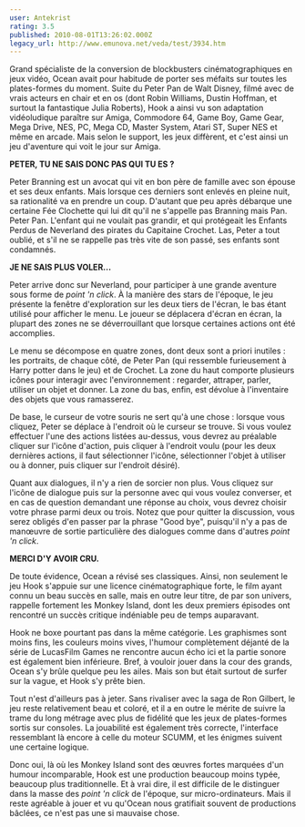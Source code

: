 ```yaml
---
user: Antekrist
rating: 3.5
published: 2010-08-01T13:26:02.000Z
legacy_url: http://www.emunova.net/veda/test/3934.htm
---
```

Grand spécialiste de la conversion de blockbusters cinématographiques en jeux vidéo, Ocean avait pour habitude de porter ses méfaits sur toutes les plates-formes du moment. Suite du Peter Pan de Walt Disney, filmé avec de vrais acteurs en chair et en os (dont Robin Williams, Dustin Hoffman, et surtout la fantastique Julia Roberts), Hook a ainsi vu son adaptation vidéoludique paraître sur Amiga, Commodore 64, Game Boy, Game Gear, Mega Drive, NES, PC, Mega CD, Master System, Atari ST, Super NES et même en arcade. Mais selon le support, les jeux diffèrent, et c'est ainsi un jeu d'aventure qui voit le jour sur Amiga.  

  

**PETER, TU NE SAIS DONC PAS QUI TU ES ?**  

Peter Branning est un avocat qui vit en bon père de famille avec son épouse et ses deux enfants. Mais lorsque ces derniers sont enlevés en pleine nuit, sa rationalité va en prendre un coup. D'autant que peu après débarque une certaine Fée Clochette qui lui dit qu'il ne s'appelle pas Branning mais Pan. Peter Pan. L'enfant qui ne voulait pas grandir, et qui protégeait les Enfants Perdus de Neverland des pirates du Capitaine Crochet. Las, Peter a tout oublié, et s'il ne se rappelle pas très vite de son passé, ses enfants sont condamnés.  

  

**JE NE SAIS PLUS VOLER...**  

Peter arrive donc sur Neverland, pour participer à une grande aventure sous forme de _point 'n click_. À la manière des stars de l'époque, le jeu présente la fenêtre d'exploration sur les deux tiers de l'écran, le bas étant utilisé pour afficher le menu. Le joueur se déplacera d'écran en écran, la plupart des zones ne se déverrouillant que lorsque certaines actions ont été accomplies.  

Le menu se décompose en quatre zones, dont deux sont a priori inutiles : les portraits, de chaque côté, de Peter Pan (qui ressemble furieusement à Harry potter dans le jeu) et de Crochet. La zone du haut comporte plusieurs icônes pour interagir avec l'environnement : regarder, attraper, parler, utiliser un objet et donner. La zone du bas, enfin, est dévolue à l'inventaire des objets que vous ramasserez.  

De base, le curseur de votre souris ne sert qu'à une chose : lorsque vous cliquez, Peter se déplace à l'endroit où le curseur se trouve. Si vous voulez effectuer l'une des actions listées au-dessus, vous devrez au préalable cliquer sur l'icône d'action, puis cliquer à l'endroit voulu (pour les deux dernières actions, il faut sélectionner l'icône, sélectionner l'objet à utiliser ou à donner, puis cliquer sur l'endroit désiré).  

Quant aux dialogues, il n'y a rien de sorcier non plus. Vous cliquez sur l'icône de dialogue puis sur la personne avec qui vous voulez converser, et en cas de question demandant une réponse au choix, vous devrez choisir votre phrase parmi deux ou trois. Notez que pour quitter la discussion, vous serez obligés d'en passer par la phrase "Good bye", puisqu'il n'y a pas de manœuvre de sortie particulière des dialogues comme dans d'autres _point 'n click_.  

  

**MERCI D'Y AVOIR CRU.**  

De toute évidence, Ocean a révisé ses classiques. Ainsi, non seulement le jeu Hook s'appuie sur une licence cinématographique forte, le film ayant connu un beau succès en salle, mais en outre leur titre, de par son univers, rappelle fortement les Monkey Island, dont les deux premiers épisodes ont rencontré un succès critique indéniable peu de temps auparavant.  

Hook ne boxe pourtant pas dans la même catégorie. Les graphismes sont moins fins, les couleurs moins vives, l'humour complètement déjanté de la série de LucasFilm Games ne rencontre aucun écho ici et la partie sonore est également bien inférieure. Bref, à vouloir jouer dans la cour des grands, Ocean s'y brûle quelque peu les ailes. Mais son but était surtout de surfer sur la vague, et Hook s'y prête bien.  

Tout n'est d'ailleurs pas à jeter. Sans rivaliser avec la saga de Ron Gilbert, le jeu reste relativement beau et coloré, et il a en outre le mérite de suivre la trame du long métrage avec plus de fidélité que les jeux de plates-formes sortis sur consoles. La jouabilité est également très correcte, l'interface ressemblant là encore à celle du moteur SCUMM, et les énigmes suivent une certaine logique.  

Donc oui, là où les Monkey Island sont des œuvres fortes marquées d'un humour incomparable, Hook est une production beaucoup moins typée, beaucoup plus traditionnelle. Et à vrai dire, il est difficile de le distinguer dans la masse des _point 'n click_ de l'époque, sur micro-ordinateurs. Mais il reste agréable à jouer et vu qu'Ocean nous gratifiait souvent de productions bâclées, ce n'est pas une si mauvaise chose.